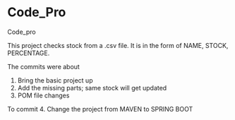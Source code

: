 # Code_Pro
Code_pro

This project checks stock from a .csv file. It is in the form of NAME, STOCK, PERCENTAGE.

The commits were about
1. Bring the basic project up
2. Add the missing parts; same stock will get updated
3. POM file changes

To commit 
4. Change the project from MAVEN to SPRING BOOT
